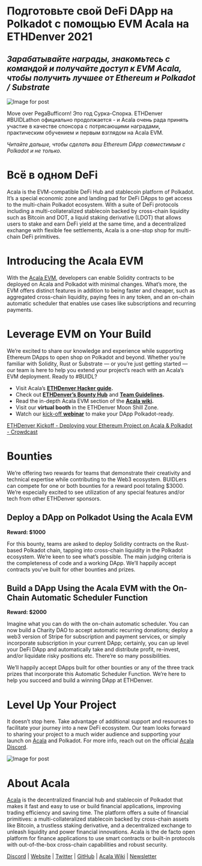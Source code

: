# Подготовьте свой DeFi DApp на Polkadot с помощью EVM Acala на ETHDenver 2021

## _Зарабатывайте награды, знакомьтесь с командой и получайте доступ к EVM Acala, чтобы получить лучшее от Ethereum и Polkadot / Substrate_

![Image for post](https://miro.medium.com/max/2560/1*OKzZKcRtTyzG9XexXTWwNw.png)

Move over PegaBufficorn! Это год Сурка-Спорка. ETHDenver #BUIDLathon официально продолжается - и Acala очень рада принять участие в качестве спонсора с потрясающими наградами, практическим обучением и первым взглядом на Acala EVM.

_Читайте дальше, чтобы сделать ваш Ethereum DApp совместимым с Polkadot и не только._

# Всё в одном DeFi

Acala is the EVM-compatible DeFi Hub and stablecoin platform of Polkadot. It’s a special economic zone and landing pad for DeFi DApps to get access to the multi-chain Polkadot ecosystem. With a suite of DeFi protocols including a multi-collateralized stablecoin backed by cross-chain liquidity such as Bitcoin and DOT, a liquid staking derivative (LDOT) that allows users to stake and earn DeFi yield at the same time, and a decentralized exchange with flexible fee settlements, Acala is a one-stop shop for multi-chain DeFi primitives.

# Introducing the Acala EVM

With the [Acala EVM](https://wiki.acala.network/learn/basics/acala-evm/acala-evm-composable-defi-stack), developers can enable Solidity contracts to be deployed on Acala and Polkadot with minimal changes. What’s more, the EVM offers distinct features in addition to being faster and cheaper, such as aggregated cross-chain liquidity, paying fees in any token, and an on-chain automatic scheduler that enables use cases like subscriptions and recurring payments.

# Leverage EVM on Your Build

We’re excited to share our knowledge and experience while supporting Ethereum DApps to open shop on Polkadot and beyond. Whether you’re familiar with Solidity, Rust or Substrate — or you’re just getting started — our team is here to help you extend your project’s reach with an Acala’s EVM deployment. Ready to #BUIDL?

- Visit Acala’s [**ETHDenver Hacker guide**](https://wiki.acala.network/general/contribution-rewards/ethdenver-hacker)**.**
- Check out [**ETHDenver’s Bounty Hub**](https://www.ethdenver.com/post/acala) and [**Team Guidelines**](https://www.ethdenver.com/judging)**.**
- Read the in-depth Acala EVM section of the [**Acala wiki**](https://wiki.acala.network/learn/basics/acala-evm)**.**
- Visit our **virtual booth** in the ETHDenver Moon Shill Zone.
- Watch our [kick-off **webinar**](https://www.crowdcast.io/e/acala-ethdenver-2021) to make your DApp Polkadot-ready.

[ETHDenver Kickoff - Deploying your Ethereum Project on Acala & Polkadot - Crowdcast](https://www.crowdcast.io/e/acala-ethdenver-2021)

# Bounties

We’re offering two rewards for teams that demonstrate their creativity and technical expertise while contributing to the Web3 ecosystem. BUIDLers can compete for one or both bounties for a reward pool totaling $3000. We’re especially excited to see utilization of any special features and/or tech from other ETHDenver sponsors.

## **Deploy a DApp on Polkadot Using the Acala EVM**

**Reward: $1000**

For this bounty, teams are asked to deploy Solidity contracts on the Rust-based Polkadot chain, tapping into cross-chain liquidity in the Polkadot ecosystem. We’re keen to see what’s possible. The main judging criteria is the completeness of code and a working DApp. We’ll happily accept contracts you’ve built for other bounties and prizes.

## **Build a DApp Using the Acala EVM with the On-Chain Automatic Scheduler Function**

**Reward: $2000**

Imagine what you can do with the on-chain automatic scheduler. You can now build a Charity DAO to accept automatic recurring donations; deploy a web3 version of Stripe for subscription and payment services, or simply incorporate subscription in your current DApp; certainly, you can up level your DeFi DApp and automatically take and distribute profit, re-invest, and/or liquidate risky positions etc. There’re so many possibilities.

We’ll happily accept DApps built for other bounties or any of the three track prizes that incorporate this Automatic Scheduler Function. We’re here to help you succeed and build a winning DApp at ETHDenver.

# Level Up Your Project

It doesn’t stop here. Take advantage of additional support and resources to facilitate your journey into a new DeFi ecosystem. Our team looks forward to sharing your project to a much wider audience and supporting your launch on [Acala](https://acala.network) and Polkadot. For more info, reach out on the official [Acala Discord](https://discord.gg/WZFZkqSzYa).

![Image for post](https://miro.medium.com/max/2402/1*xKdKCXlMPnyTQqZT5XlD_Q.png)

# About Acala

[Acala](http://acala.network/) is the decentralized financial hub and stablecoin of Polkadot that makes it fast and easy to use or build financial applications, improving trading efficiency and saving time. The platform offers a suite of financial primitives: a multi-collateralized stablecoin backed by cross-chain assets like Bitcoin, a trustless staking derivative, and a decentralized exchange to unleash liquidity and power financial innovations. Acala is the de facto open platform for finance applications to use smart contracts or built-in protocols with out-of-the-box cross-chain capabilities and robust security.

[Discord](https://discord.gg/vdbFVCH) | [Website](https://acala.network/) | [Twitter](https://twitter.com/AcalaNetwork) | [GitHub](https://github.com/AcalaNetwork/Acala) | [Acala Wiki](https://github.com/AcalaNetwork/Acala/wiki) | [Newsletter](https://share.hsforms.com/1X9RxkXk-R62I0VNbATaDXw4h8qc)
